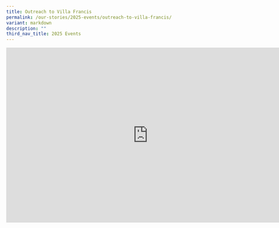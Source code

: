 ```yaml
---
title: Outreach to Villa Francis
permalink: /our-stories/2025-events/outreach-to-villa-francis/
variant: markdown
description: ""
third_nav_title: 2025 Events
---
```

<iframe allowfullscreen="true" height="469" width="760" frameborder="0" src="https://docs.google.com/presentation/d/e/2PACX-1vRyz75WQJcMBsVVK6sBlFf_LWJva77rwySXisP9JzvTpzM0lFOUbKBk8b0M6A_1BDuDMjIW6w-POz36/pubembed?start=true&amp;loop=true&amp;delayms=3000"></iframe>